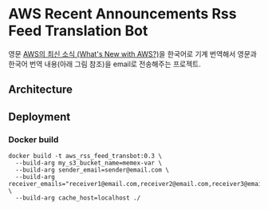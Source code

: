 # AWS Recent Announcements Rss Feed Translation Bot

영문 [AWS의 최신 소식 (What's New with AWS?)](https://aws.amazon.com/new/)을 한국어로
기계 번역해서 영문과 한국어 번역 내용(아래 그림 참조)을 email로 전송해주는 프로젝트.<br/>

## Architecture


## Deployment


### Docker build

```
docker build -t aws_rss_feed_transbot:0.3 \
  --build-arg my_s3_bucket_name=memex-var \
  --build-arg sender_email=sender@email.com \
  --build-arg receiver_emails="receiver1@email.com,receiver2@email.com,receiver3@email.com" \
  --build-arg cache_host=localhost ./
```

